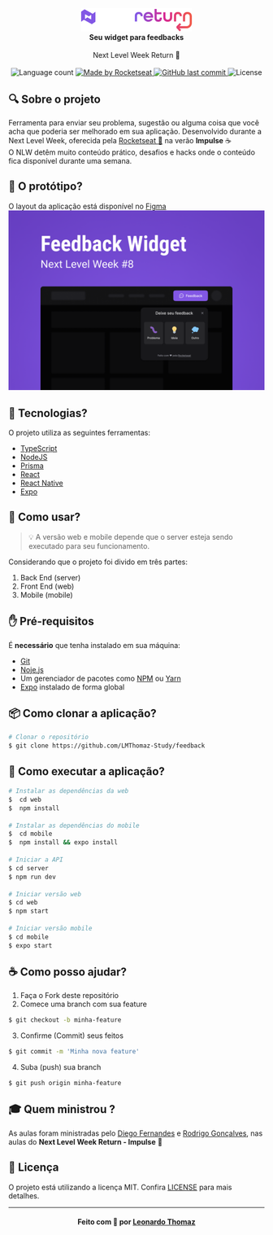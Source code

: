 <h4 align="center">
    <img alt="" src=".github/logo.png" />
    <br/>
    Seu widget para feedbacks
    <br>
</h4>

<p align="center">
  Next Level Week Return 🚀
  <br>
  <br>

  <img alt="Language count" src="https://img.shields.io/github/repo-size/LMThomaz-Study/feedback"/>

  <a href="https://rocketseat.com.br">
    <img alt="Made by Rocketseat" src="https://img.shields.io/badge/made%20by-Rocketseat-%237519C1">
  </a>

  <a href="https://github.com/LMThomaz-Study/feedback/commits/master">
    <img alt="GitHub last commit" src="https://img.shields.io/github/last-commit/LMThomaz-Study/feedback">
  </a>

  <img alt="License" src="https://img.shields.io/github/license/LMThomaz-Study/feedback">
</p>

## :mag: Sobre o projeto

Ferramenta para enviar seu problema, sugestão ou alguma coisa que você acha que poderia ser melhorado em sua aplicação.
Desenvolvido durante a Next Level Week, oferecida pela [Rocketseat :rocket:][url-rocketseat] na verão **Impulse** :coffee:  
O NLW detêm muito conteúdo prático, desafios e hacks onde o conteúdo fica disponível durante uma semana.

## :art: O protótipo?

O layout da aplicação está disponível no [Figma][url-figma]  
![Capa Ecoleta](.github/capa.png)

## :hammer: Tecnologias?

O projeto utiliza as seguintes ferramentas:

- [TypeScript][url-ts]
- [NodeJS][url-node]
- [Prisma][url-prisma]
- [React][url-react]
- [React Native][url-react-native]
- [Expo][url-expo]

## :electric_plug: Como usar?

> :bulb: A versão web e mobile depende que o server esteja sendo executado para seu funcionamento.

Considerando que o projeto foi divido em três partes:

1. Back End (server)
2. Front End (web)
3. Mobile (mobile)

## :hand: Pré-requisitos

É **necessário** que tenha instalado em sua máquina:

- [Git][url-git]
- [Noje.js][url-node]
- Um gerenciador de pacotes como [NPM][url-npm] ou [Yarn][url-yarn]
- [Expo][url-expo] instalado de forma global

## :package: Como clonar a aplicação?

```bash
# Clonar o repositório
$ git clone https://github.com/LMThomaz-Study/feedback
```

## :rocket: Como executar a aplicação?

```bash
# Instalar as dependências da web
$  cd web
$  npm install

# Instalar as dependências do mobile
$  cd mobile
$  npm install && expo install

# Iniciar a API
$ cd server
$ npm run dev

# Iniciar versão web
$ cd web
$ npm start

# Iniciar versão mobile
$ cd mobile
$ expo start

```

## :coffee: Como posso ajudar?

1. Faça o Fork deste repositório
2. Comece uma branch com sua feature

```bash
$ git checkout -b minha-feature
```

3. Confirme (Commit) seus feitos

```bash
$ git commit -m 'Minha nova feature'
```

4. Suba (push) sua branch

```bash
$ git push origin minha-feature
```

## :mortar_board: Quem ministrou ?

As aulas foram ministradas pelo [Diego Fernandes][diego] e [Rodrigo Gonçalves][rodrigo], nas aulas do **Next Level Week Return - Impulse** :rocket:

## :page_with_curl: Licença

O projeto está utilizando a licença MIT. Confira [LICENSE][license] para mais detalhes.

---

<h4 align="center">
Feito com 💜 por <a href="https://www.linkedin.com/in/leonardo-thomaz/" target="_blank">Leonardo Thomaz</a>
</h4>
 
[url-figma]: https://www.figma.com/file/0OJC2HPq2w0XWxjsEgizdK/Feedback-Widget-(Community)?node-id=322%3A1195
[url-ts]: https://www.typescriptlang.org/
[url-node]: https://nodejs.org/pt-br/
[url-react]: https://reactjs.org/
[url-react-native]: https://reactnative.dev/
[url-expo]: https://expo.io/
[url-rocketseat]: https://rocketseat.com.br/
[url-git]: https://git-scm.com/
[url-vs]: https://code.visualstudio.com/
[url-npm]: https://www.npmjs.com/
[url-yarn]: https://yarnpkg.com/
[url-prisma]: https://www.prisma.io/
[diego]: https://github.com/diego3g
[rodrigo]: https://github.com/rodrigorgtic
[license]: https://github.com/LMThomaz-Study/feedback/blob/master/LICENSE.md
